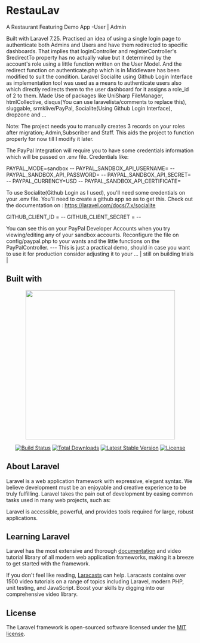# RestauLav
A Restaurant Featuring Demo App -User | Admin 

Built with Laravel 7.25.
Practised an idea of using a single login page to authenticate both Admins and Users and have them redirected to specific dashboards. That implies that loginController and registerController's  $redirectTo property has no actually value but it determined by the account's role using a little function written on the User Model. And the redirect function on authenticate.php which is in Middleware has been modified to suit the condition. Laravel Socialite using Github Login Interface as implementation tool was used as a means to authenticate users also which directly redirects them to the user dashboard for it assigns a role_id of 2 to them. 
Made Use of packages like UniSharp FileManager, htmlCollective, disqus(You can use laravelista/comments to replace this), sluggable, srmklive/PayPal, Socialite(Using Github Login Interface),  dropzone and ...




Note:
The project needs you to manually creates 3 records on your roles after migration; Admin,Subscriber and Staff. This aids the project to function properly for now till I modify it later. 

The PayPal Integration will require you to have some credentials information which will be passed on .env file. Credentials like:

PAYPAL_MODE=sandbox --
PAYPAL_SANDBOX_API_USERNAME=  --
PAYPAL_SANDBOX_API_PASSWORD=  --
PAYPAL_SANDBOX_API_SECRET=  --
PAYPAL_CURRENCY=USD  --
PAYPAL_SANDBOX_API_CERTIFICATE=


To use Socialite(Github Login as I used), you'll need some credentials on your .env file. You'll need to create a github app so as to get this. Check out the documentation on : https://laravel.com/docs/7.x/socialite

GITHUB_CLIENT_ID = --
GITHUB_CLIENT_SECRET = --

You can see this on your PayPal Developer Accounts when you try viewing/editing any of your sandbox accounts.
Reconfigure the file on config/paypal.php to your wants and the little functions on the PayPalController.
--- This is just a practical demo, should in case you want to use it for production consider adjusting it to your ... | still on building trials | 






## Built with
<p align="center"><img src="https://res.cloudinary.com/dtfbvvkyp/image/upload/v1566331377/laravel-logolockup-cmyk-red.svg" width="400"></p>

<p align="center">
<a href="https://travis-ci.org/laravel/framework"><img src="https://travis-ci.org/laravel/framework.svg" alt="Build Status"></a>
<a href="https://packagist.org/packages/laravel/framework"><img src="https://poser.pugx.org/laravel/framework/d/total.svg" alt="Total Downloads"></a>
<a href="https://packagist.org/packages/laravel/framework"><img src="https://poser.pugx.org/laravel/framework/v/stable.svg" alt="Latest Stable Version"></a>
<a href="https://packagist.org/packages/laravel/framework"><img src="https://poser.pugx.org/laravel/framework/license.svg" alt="License"></a>
</p>

## About Laravel

Laravel is a web application framework with expressive, elegant syntax. We believe development must be an enjoyable and creative experience to be truly fulfilling. Laravel takes the pain out of development by easing common tasks used in many web projects, such as:

Laravel is accessible, powerful, and provides tools required for large, robust applications.

## Learning Laravel

Laravel has the most extensive and thorough [documentation](https://laravel.com/docs) and video tutorial library of all modern web application frameworks, making it a breeze to get started with the framework.

If you don't feel like reading, [Laracasts](https://laracasts.com) can help. Laracasts contains over 1500 video tutorials on a range of topics including Laravel, modern PHP, unit testing, and JavaScript. Boost your skills by digging into our comprehensive video library.


## License

The Laravel framework is open-sourced software licensed under the [MIT license](https://opensource.org/licenses/MIT).




